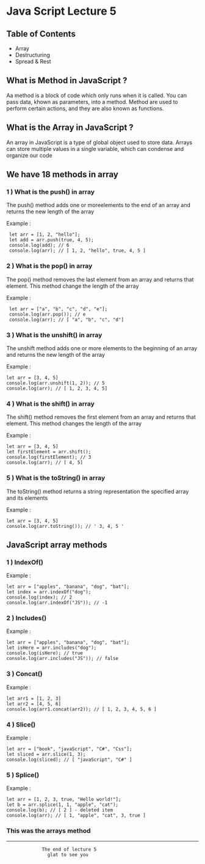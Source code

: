 # Java Script Lecture 5

## Table of Contents 
+ Array
+ Destructuring
+ Spread & Rest

## What is Method in JavaScript ?
Aa method is a block of code which only runs when it is called. You can pass data, khown as parameters, into a method. Method are used to perform certain actions, and they are also known as functions.

## What is the Array in JavaScript ?
An array in JavaScript is a type of global object used to store data. Arrays can store multiple values in a single variable, which can condense and organize our code

## We have 18 methods in array
### 1 ) What is the push() in array
The push() method adds one or moreelements to the end of an array and returns the new length of the array

Example :

     let arr = [1, 2, "hello"]; 
     let add = arr.push(true, 4, 5);
     console.log(add); // 6
     console.log(arr); // [ 1, 2, "hello", true, 4, 5 ]
### 2 ) What is the pop() in array
The pop() method removes the last element from an array and returns that element. This method change the length of the array

Example : 

     let arr = ["a", "b", "c", "d", "e"];
     console.log(arr.pop()); // e
     console.log(arr); // [ "a", "b", "c", "d"]
### 3 ) What is the unshift() in array
The unshift method adds one or more elements to the beginning of an array and returns the new length of the array

Example : 

    let arr = [3, 4, 5]
    console.log(arr.unshift(1, 2)); // 5
    console.log(arr); // [ 1, 2, 3, 4, 5]
### 4 ) What is the shift() in array
The shift() method removes the first element from an array and returns that element. This method changes the length of the array

Example : 

    let arr = [3, 4, 5]
    let firstElement = arr.shift();
    console.log(firstElement); // 3
    console.log(arr); // [ 4, 5]
### 5 ) What is the toString() in array
The toString() method returns a string representation the specified array and its elements 

Example : 

    let arr = [3, 4, 5]
    console.log(arr.toString()); // ' 3, 4, 5 '
    
## JavaScript array methods 
### 1 ) IndexOf()
Example :

    let arr = ["apples", "banana", "dog", "bat"];
    let index = arr.indexOf("dog"); 
    console.log(index); // 2
    console.log(arr.indexOf("JS")); // -1
### 2 ) Includes()
Example :

    let arr = ["apples", "banana", "dog", "bat"];
    let isHere = arr.includes("dog"); 
    console.log(isHere); // true
    console.log(arr.includes("JS")); // false
### 3 ) Concat()
Example :

    let arr1 = [1, 2, 3]
    let arr2 = [4, 5, 6]
    console.log(arr1.concat(arr2)); // [ 1, 2, 3, 4, 5, 6 ]
### 4 ) Slice()
Example :

    let arr = ["book", "javaScript", "C#", "Css"];
    let sliced = arr.slice(1, 3); 
    console.log(sliced); // [ "javaScript", "C#" ]
### 5 ) Splice()
Example :

    let arr = [1, 2, 3, true, "Hello world!"];
    let b = arr.splice(1, 1, "apple", "cat"); 
    console.log(b); // [ 2 ] - deleted item 
    console.log(arr); // [ 1, "apple", "cat", 3, true ]
### This was the arrays method 

------------------------------------------------------------

                 The end of lecture 5
                   glat to see you
